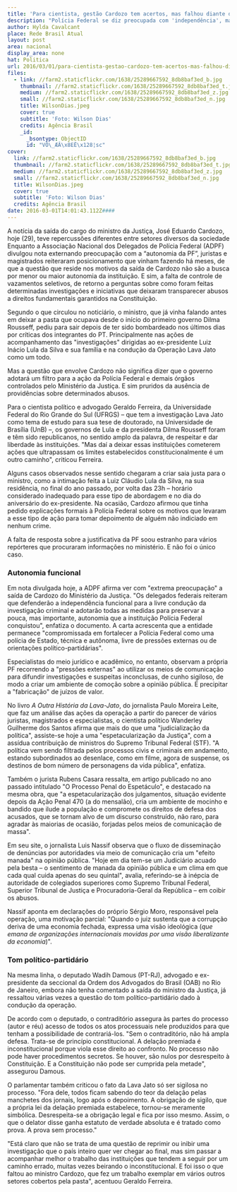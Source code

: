 ```yaml
---
title: 'Para cientista, gestão Cardozo tem acertos, mas falhou diante de abusos'
description: "Polícia Federal se diz preocupada com 'independência', magistrados e cientistas políticos destacam que autonomia da PF"
author: Hylda Cavalcant
place: Rede Brasil Atual
layout: post
area: nacional
display_area: none
hat: Politica
url: 2016/03/01/para-cientista-gestao-cardozo-tem-acertos-mas-falhou-diante-de-abusos/
files:
  - link: //farm2.staticflickr.com/1638/25289667592_8db8baf3ed_b.jpg
    thumbnail: //farm2.staticflickr.com/1638/25289667592_8db8baf3ed_t.jpg
    medium: //farm2.staticflickr.com/1638/25289667592_8db8baf3ed_z.jpg
    small: //farm2.staticflickr.com/1638/25289667592_8db8baf3ed_n.jpg
    title: WilsonDias.jpeg
    cover: true
    subtitle: 'Foto: Wilson Dias'
    credits: Agência Brasil
    _id:
      _bsontype: ObjectID
      id: "VÕ\_ÆÂ\x8EË\x128¦sc"
cover:
  link: //farm2.staticflickr.com/1638/25289667592_8db8baf3ed_b.jpg
  thumbnail: //farm2.staticflickr.com/1638/25289667592_8db8baf3ed_t.jpg
  medium: //farm2.staticflickr.com/1638/25289667592_8db8baf3ed_z.jpg
  small: //farm2.staticflickr.com/1638/25289667592_8db8baf3ed_n.jpg
  title: WilsonDias.jpeg
  cover: true
  subtitle: 'Foto: Wilson Dias'
  credits: Agência Brasil
date: 2016-03-01T14:01:43.112Z####
---
```

<p>A not&iacute;cia da sa&iacute;da do cargo do ministro da Justi&ccedil;a, Jos&eacute; Eduardo Cardozo, hoje (29), teve repercuss&otilde;es diferentes entre setores diversos da sociedade Enquanto a Associa&ccedil;&atilde;o Nacional dos Delegados de Pol&iacute;cia Federal (ADPF) divulgou nota externando preocupa&ccedil;&atilde;o com a &ldquo;autonomia da PF&rdquo;, juristas e magistrados reiteraram posicionamento que vinham fazendo h&aacute; meses, de que a quest&atilde;o que reside nos motivos da sa&iacute;da de Cardozo n&atilde;o s&atilde;o a busca por menor ou maior autonomia da institui&ccedil;&atilde;o. E sim, a falta de controle de vazamentos seletivos, de retorno a perguntas sobre como foram feitas determinadas investiga&ccedil;&otilde;es e iniciativas que deixaram transparecer abusos a direitos fundamentais garantidos na Constitui&ccedil;&atilde;o.</p>

<p>Segundo o que circulou no notici&aacute;rio, o ministro, que j&aacute; vinha falando antes em deixar a pasta que ocupava desde o in&iacute;cio do primeiro governo Dilma Rousseff, pediu para sair depois de ter sido bombardeado nos &uacute;ltimos dias por cr&iacute;ticas dos integrantes do PT. Principalmente nas a&ccedil;&otilde;es de acompanhamento das &quot;investiga&ccedil;&otilde;es&quot; dirigidas ao ex-presidente Luiz In&aacute;cio Lula da Silva e sua fam&iacute;lia e na condu&ccedil;&atilde;o da Opera&ccedil;&atilde;o Lava Jato como um todo.</p>

<p>Mas a quest&atilde;o que envolve Cardozo n&atilde;o significa dizer que o governo adotar&aacute; um filtro para a a&ccedil;&atilde;o da Pol&iacute;cia Federal e demais &oacute;rg&atilde;os controlados pelo Minist&eacute;rio da Justi&ccedil;a. E sim pruridos da aus&ecirc;ncia de provid&ecirc;ncias sobre determinados abusos.</p>

<p>Para o cientista pol&iacute;tico e advogado Geraldo Ferreira, da Universidade Federal do Rio Grande do Sul (UFRGS) &ndash; que tem a investiga&ccedil;&atilde;o Lava Jato como tema de estudo para sua tese de doutorado, na Universidade de Bras&iacute;lia (UnB) &ndash;, os governos de Lula e da presidenta Dilma Rousseff foram e t&ecirc;m sido republicanos, no sentido amplo da palavra, de respeitar e dar liberdade &agrave;s institui&ccedil;&otilde;es. &quot;Mas da&iacute; a deixar essas institui&ccedil;&otilde;es cometerem a&ccedil;&otilde;es que ultrapassam os limites estabelecidos constitucionalmente &eacute; um outro caminho&quot;, criticou Ferreira.</p>

<p>Alguns casos observados nesse sentido chegaram a criar saia justa para o ministro, como a intima&ccedil;&atilde;o feita a Luiz Cl&aacute;udio Lula da Silva, na sua resid&ecirc;ncia, no final do ano passado, por volta das 23h &ndash; hor&aacute;rio considerado inadequado para esse tipo de abordagem e no dia do anivers&aacute;rio do ex-presidente. Na ocasi&atilde;o, Cardozo afirmou que tinha pedido explica&ccedil;&otilde;es formais &agrave; Pol&iacute;cia Federal sobre os motivos que levaram a esse tipo de a&ccedil;&atilde;o para tomar depoimento de algu&eacute;m n&atilde;o indiciado em nenhum crime.</p>

<p>A falta de resposta sobre a justificativa da PF soou estranho para v&aacute;rios rep&oacute;rteres que procuraram informa&ccedil;&otilde;es no minist&eacute;rio. E n&atilde;o foi o &uacute;nico caso.</p>

<h3>Autonomia funcional</h3>

<p>Em nota divulgada hoje, a ADPF afirma ver com &quot;extrema preocupa&ccedil;&atilde;o&quot; a sa&iacute;da de Cardozo do Minist&eacute;rio da Justi&ccedil;a. &quot;Os delegados federais reiteram que defender&atilde;o a independ&ecirc;ncia funcional para a livre condu&ccedil;&atilde;o da investiga&ccedil;&atilde;o criminal e adotar&atilde;o&nbsp;todas as medidas para preservar a pouca,&nbsp;mas importante,&nbsp;autonomia que a institui&ccedil;&atilde;o Pol&iacute;cia Federal conquistou&quot;, enfatiza o documento. A carta acrescenta que a entidade permanece &quot;compromissada em fortalecer a Pol&iacute;cia Federal como uma pol&iacute;cia de Estado, t&eacute;cnica e aut&ocirc;noma, livre de press&otilde;es externas ou de orienta&ccedil;&otilde;es pol&iacute;tico-partid&aacute;rias&quot;.</p>

<p>Especialistas do meio jur&iacute;dico e acad&ecirc;mico, no entanto, observam a pr&oacute;pria PF recorrendo a &quot;press&otilde;es externas&quot; ao utilizar os meios de comunica&ccedil;&atilde;o para difundir investiga&ccedil;&otilde;es e suspeitas inconclusas, de cunho sigiloso, de modo a criar um ambiente de como&ccedil;&atilde;o sobre a opini&atilde;o p&uacute;blica. E precipitar a &quot;fabrica&ccedil;&atilde;o&quot; de ju&iacute;zos de valor.</p>

<p>No livro&nbsp;<em>A Outra Hist&oacute;ria da Lava-Jato</em>, do jornalista Paulo Moreira Leite, que faz um an&aacute;lise das a&ccedil;&otilde;es da opera&ccedil;&atilde;o a partir do parecer de v&aacute;rios juristas, magistrados e especialistas, o cientista pol&iacute;tico Wanderley Guilherme dos Santos afirma que mais do que uma &quot;judicializa&ccedil;&atilde;o da pol&iacute;tica&quot;, assiste-se hoje a uma &quot;espetaculariza&ccedil;&atilde;o da Justi&ccedil;a&quot;, com a ass&iacute;dua contribui&ccedil;&atilde;o de ministros do Supremo Tribunal Federal (STF).&nbsp;&quot;A pol&iacute;tica vem sendo filtrada pelos processos civis e criminais em andamento, estando subordinados ao desenlace, como em filme, agora de suspense, os destinos de bom n&uacute;mero de personagens da vida p&uacute;blica&quot;, enfatiza.</p>

<p>Tamb&eacute;m o jurista Rubens Casara ressalta, em artigo publicado no ano passado intitulado &quot;O Processo Penal do Espet&aacute;culo&quot;, e destacado na mesma obra, que &quot;a espetaculariza&ccedil;&atilde;o dos julgamentos, situa&ccedil;&atilde;o evidente depois da A&ccedil;&atilde;o Penal 470 (a do mensal&atilde;o), cria um ambiente de mocinho e bandido que ilude a popula&ccedil;&atilde;o e compromete os direitos de defesa dos acusados, que se tornam alvo de um discurso constru&iacute;do, n&atilde;o raro, para agradar &agrave;s maiorias de ocasi&atilde;o, forjadas pelos meios de comunica&ccedil;&atilde;o de massa&quot;.</p>

<p>Em seu site, o jornalista Luis Nassif observa que o fluxo de dissemina&ccedil;&atilde;o de den&uacute;ncias por autoridades via meio de comunica&ccedil;&atilde;o cria um &quot;efeito manada&quot; na opini&atilde;o p&uacute;blica. &quot;Hoje em dia tem-se um Judici&aacute;rio acuado pela besta &ndash; o sentimento de manada da opini&atilde;o p&uacute;blica e um clima em que cada qual cuida apenas do seu quintal&quot;, avalia, referindo-se &agrave; in&eacute;pcia de autoridade de colegiados superiores como Supremo Tribunal Federal, Superior Tribunal de Justi&ccedil;a e Procuradoria-Geral da Rep&uacute;blica &ndash; em coibir os abusos.</p>

<p>Nassif aponta em declara&ccedil;&otilde;es do pr&oacute;prio S&eacute;rgio Moro, respons&aacute;vel pela opera&ccedil;&atilde;o, uma motiva&ccedil;&atilde;o parcial: &quot;Quando o juiz sustenta que a corrup&ccedil;&atilde;o deriva de uma economia fechada, expressa uma vis&atilde;o ideol&oacute;gica (<em>que emana de organiza&ccedil;&otilde;es internacionais movidas por uma vis&atilde;o liberalizante da economia</em>)&quot;.</p>

<h3>Tom pol&iacute;tico-partid&aacute;rio</h3>

<p>Na mesma linha, o deputado Wadih Damous (PT-RJ), advogado e ex-presidente da seccional da Ordem dos Advogados do Brasil (OAB) no Rio de Janeiro, embora n&atilde;o tenha comentado a sa&iacute;da do ministro da Justi&ccedil;a, j&aacute; ressaltou v&aacute;rias vezes a quest&atilde;o do tom pol&iacute;tico-partid&aacute;rio dado &agrave; condu&ccedil;&atilde;o da opera&ccedil;&atilde;o.</p>

<p>De acordo com o deputado, o contradit&oacute;rio assegura &agrave;s partes do processo (autor e r&eacute;u) acesso de todos os atos processuais nele produzidos para que tenham a possibilidade de contrari&aacute;-los. &quot;Sem o contradit&oacute;rio, n&atilde;o h&aacute; ampla defesa. Trata-se de princ&iacute;pio constitucional. A dela&ccedil;&atilde;o premiada &eacute; inconstitucional porque viola esse direito ao confronto. No processo n&atilde;o pode haver procedimentos secretos. Se houver, s&atilde;o nulos por desrespeito &agrave; Constitui&ccedil;&atilde;o. E a Constitui&ccedil;&atilde;o n&atilde;o pode ser cumprida pela metade&quot;, assegurou Damous.</p>

<p>O parlamentar tamb&eacute;m criticou o fato da Lava Jato s&oacute; ser sigilosa no processo. &quot;Fora dele, todos ficam sabendo do teor da dela&ccedil;&atilde;o pelas manchetes dos jornais, logo ap&oacute;s o depoimento. A obriga&ccedil;&atilde;o de sigilo, que a pr&oacute;pria lei da dela&ccedil;&atilde;o premiada estabelece, tornou-se meramente simb&oacute;lica. Desrespeita-se a obriga&ccedil;&atilde;o legal e fica por isso mesmo. Assim, o que o delator disse ganha estatuto de verdade absoluta e &eacute; tratado como prova. A prova sem processo.&quot;</p>

<p>&quot;Est&aacute; claro que n&atilde;o se trata de uma quest&atilde;o de reprimir ou inibir uma investiga&ccedil;&atilde;o que o pa&iacute;s inteiro quer ver chegar ao final, mas sim passar a acompanhar melhor o trabalho das institui&ccedil;&otilde;es que tendem a seguir por um caminho errado, muitas vezes beirando o inconstitucional. E foi isso o que faltou ao ministro Cardozo, que fez um trabalho exemplar em v&aacute;rios outros setores cobertos pela pasta&quot;, acentuou Geraldo Ferreira.</p>

